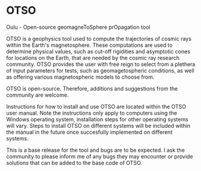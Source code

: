 # OTSO
Oulu - Open-source geomagneToSphere prOpagation tool

OTSO is a geophysics tool used to compute the trajectories of cosmic rays within the Earth's magnetosphere. 
These computations are used to determine physical values, such as cut-off rigidities and asymptotic cones for locations on the Earth, 
that are needed by the cosmic ray research community.
OTSO provides the user with free reign to select from a plethera of input parameters for tests, such as geomagetospheric conditions, 
as well as offering various magnetospheric models to choose from. 

OTSO is open-source. Therefore, additions and suggestions from the community are welcome. 

Instructions for how to install and use OTSO are located within the OTSO user manual.
Note the instructions only apply to computers using the Windows operating system, installation steps for other operating systems will vary.
Steps to install OTSO on different systems will be included within the manual in the future once succesfully implemented on different systems.

This is a base release for the tool and bugs are to be expected. I ask the community to please inform me of any bugs they may encounter or provide solutions that can be added to the base code of OTSO.
